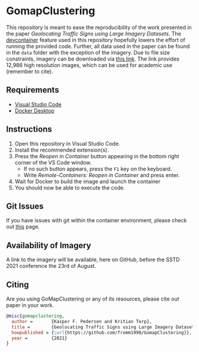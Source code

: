 # GomapClustering
This repository is meant to ease the reproducibility of the work presented in the paper *Geolocating Traffic Signs using Large Imagery Datasets*.
The [devcontainer](https://code.visualstudio.com/docs/remote/containers) feature used in this repository hopefully lowers the effort of running the provided code. Further, all data used in the paper can be found in the `data` folder with the exception of the imagery. Due to file size constraints, imagery can be downloaded via [this link](#). The link provides 12,986 high resolution images, which can be used for academic use (remember to cite).

## Requirements
- [Visual Studio Code](https://code.visualstudio.com/)
- [Docker Desktop](https://www.docker.com/products/docker-desktop)

## Instructions
1. Open this repository in Visual Studio Code.
2. Install the recommended extension(s).
3. Press the *Reopen in Container* button appearing in the bottom right corner of the VS Code window.
    - If no such button appears, press the `F1` key on the keyboard.
    - Write *Remote-Containers: Reopen in Container* and press enter.
4. Wait for Docker to build the image and launch the container
5. You should now be able to execute the code.

## Git Issues
If you have issues with git within the container environment, please check out [this](https://code.visualstudio.com/docs/remote/containers#_sharing-git-credentials-with-your-container) page.

## Availability of Imagery
A link to the imagery will be available, here on GitHub, before the SSTD 2021 conference the 23rd of August.

## Citing
Are you using GoMapClustering or any of its resources, please cite out paper in your work.

```BibTeX
@misc{gomapclustering,
  author =       {Kasper F. Pedersen and Kritian Torp},
  title =        {Geolocating Traffic Signs using Large Imagery Datasets},
  howpublished = {\url{https://github.com/fromm1990/GomapClustering}},
  year =         {2021}
}
```
